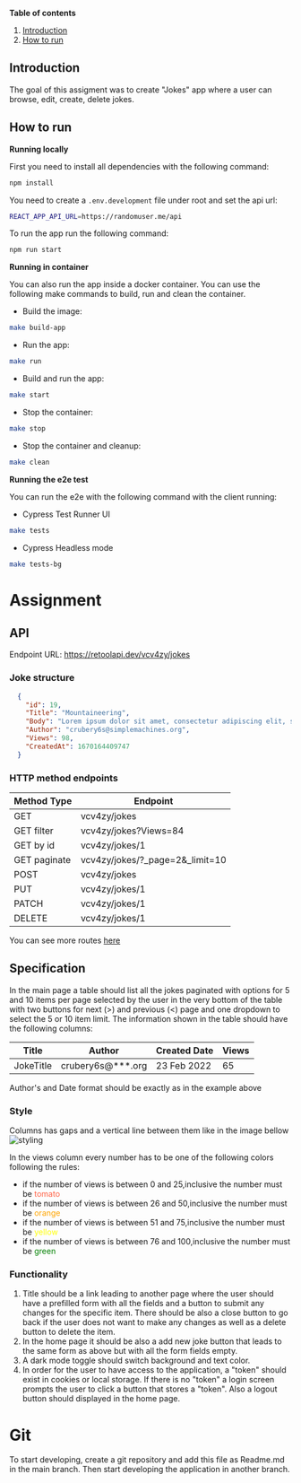 **Table of contents**

1. [Introduction](#introduction)
2. [How to run](#how-to-run)

## <a name="introduction"> Introduction </a>

The goal of this assigment was to create "Jokes" app where a user can browse, edit, create, delete jokes.

## <a name="how-to-run"> How to run </a>

**Running locally**

First you need to install all dependencies with the following command:

```bash
npm install
```

You need to create a `.env.development` file under root and set the api url:

```bash
REACT_APP_API_URL=https://randomuser.me/api
```

To run the app run the following command:

```bash
npm run start
```

**Running in container**

You can also run the app inside a docker container. You can use the following make commands to build, run and clean the container.

- Build the image:

```bash
make build-app
```

- Run the app:

```bash
make run
```

- Build and run the app:

```bash
make start
```

- Stop the container:

```bash
make stop
```

- Stop the container and cleanup:

```bash
make clean
```

**Running the e2e test**

You can run the e2e with the following command with the client running:

- Cypress Test Runner UI

```bash
make tests
```

- Cypress Headless mode

```bash
make tests-bg
```

# Assignment

## API

Endpoint URL: https://retoolapi.dev/vcv4zy/jokes

### Joke structure

```JSON
  {
    "id": 19,
    "Title": "Mountaineering",
    "Body": "Lorem ipsum dolor sit amet, consectetur adipiscing elit, sed do eiusmod tempor incididunt ut labore et dolore magna aliqua.",
    "Author": "crubery6s@simplemachines.org",
    "Views": 98,
    "CreatedAt": 1670164409747
  }
```

### HTTP method endpoints

| Method Type  | Endpoint                          |
| ------------ | --------------------------------- |
| GET          | vcv4zy/jokes                      |
| GET filter   | vcv4zy/jokes?Views=84             |
| GET by id    | vcv4zy/jokes/1                    |
| GET paginate | vcv4zy/jokes/?\_page=2&\_limit=10 |
| POST         | vcv4zy/jokes                      |
| PUT          | vcv4zy/jokes/1                    |
| PATCH        | vcv4zy/jokes/1                    |
| DELETE       | vcv4zy/jokes/1                    |

You can see more routes [here](https://www.npmjs.com/package/json-server#routes)

## Specification

In the main page a table should list all the jokes paginated with options for 5 and 10 items per page selected by the user in the very bottom of the table with two buttons for next (>) and previous (<) page and one dropdown to select the 5 or 10 item limit.
The information shown in the table should have the following columns:

| Title     | Author               | Created Date | Views |
| --------- | -------------------- | ------------ | ----- |
| JokeTitle | crubery6s@\*\*\*.org | 23 Feb 2022  | 65    |

Author's and Date format should be exactly as in the example above

### Style

Columns has gaps and a vertical line between them like in the image bellow
![styling](https://i.imgur.com/j4d9fNG.png)

In the views column every number has to be one of the following colors following the rules:

- if the number of views is between 0 and 25,inclusive the number must be <span style="color:tomato">tomato</span>
- if the number of views is between 26 and 50,inclusive the number must be <span style="color:orange">orange</span>
- if the number of views is between 51 and 75,inclusive the number must be <span style="color:yellow">yellow</span>
- if the number of views is between 76 and 100,inclusive the number must be <span style="color:green">green</span>

### Functionality

1. Title should be a link leading to another page where the user should have a prefilled form with all the fields and a button to submit any changes for the specific item. There should be also a close button to go back if the user does not want to make any changes as well as a delete button to delete the item.
2. In the home page it should be also a add new joke button that leads to the same form as above but with all the form fields empty.
3. A dark mode toggle should switch background and text color.
4. In order for the user to have access to the application, a "token" should exist in cookies or local storage. If there is no "token" a login screen prompts the user to click a button that stores a "token". Also a logout button should displayed in the home page.

# Git

To start developing, create a git repository and add this file as Readme.md in the main branch. Then start developing the application in another branch.
